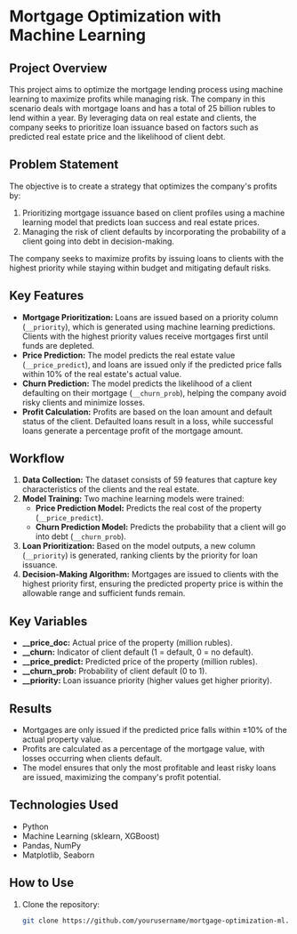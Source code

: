 # Mortgage Optimization with Machine Learning

## Project Overview

This project aims to optimize the mortgage lending process using machine learning to maximize profits while managing risk. The company in this scenario deals with mortgage loans and has a total of 25 billion rubles to lend within a year. By leveraging data on real estate and clients, the company seeks to prioritize loan issuance based on factors such as predicted real estate price and the likelihood of client debt.

## Problem Statement

The objective is to create a strategy that optimizes the company's profits by:

1. Prioritizing mortgage issuance based on client profiles using a machine learning model that predicts loan success and real estate prices.
2. Managing the risk of client defaults by incorporating the probability of a client going into debt in decision-making.

The company seeks to maximize profits by issuing loans to clients with the highest priority while staying within budget and mitigating default risks.

## Key Features

- **Mortgage Prioritization:** Loans are issued based on a priority column (`__priority`), which is generated using machine learning predictions. Clients with the highest priority values receive mortgages first until funds are depleted.
- **Price Prediction:** The model predicts the real estate value (`__price_predict`), and loans are issued only if the predicted price falls within 10% of the real estate's actual value.
- **Churn Prediction:** The model predicts the likelihood of a client defaulting on their mortgage (`__churn_prob`), helping the company avoid risky clients and minimize losses.
- **Profit Calculation:** Profits are based on the loan amount and default status of the client. Defaulted loans result in a loss, while successful loans generate a percentage profit of the mortgage amount.

## Workflow

1. **Data Collection:** The dataset consists of 59 features that capture key characteristics of the clients and the real estate.
2. **Model Training:** Two machine learning models were trained:
   - **Price Prediction Model:** Predicts the real cost of the property (`__price_predict`).
   - **Churn Prediction Model:** Predicts the probability that a client will go into debt (`__churn_prob`).
3. **Loan Prioritization:** Based on the model outputs, a new column (`__priority`) is generated, ranking clients by the priority for loan issuance.
4. **Decision-Making Algorithm:** Mortgages are issued to clients with the highest priority first, ensuring the predicted property price is within the allowable range and sufficient funds remain.

## Key Variables

- **__price_doc:** Actual price of the property (million rubles).
- **__churn:** Indicator of client default (1 = default, 0 = no default).
- **__price_predict:** Predicted price of the property (million rubles).
- **__churn_prob:** Probability of client default (0 to 1).
- **__priority:** Loan issuance priority (higher values get higher priority).

## Results

- Mortgages are only issued if the predicted price falls within ±10% of the actual property value.
- Profits are calculated as a percentage of the mortgage value, with losses occurring when clients default.
- The model ensures that only the most profitable and least risky loans are issued, maximizing the company's profit potential.

## Technologies Used

- Python
- Machine Learning (sklearn, XGBoost)
- Pandas, NumPy
- Matplotlib, Seaborn

## How to Use

1. Clone the repository:
   ```bash
   git clone https://github.com/yourusername/mortgage-optimization-ml.git
